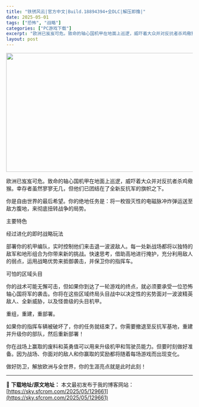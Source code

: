 ```yaml
---
title: "铁锈风云|官方中文|Build.18894394+全DLC|解压即撸|"
date: 2025-05-01
tags: ["恐怖", "战略"]
categories: ["PC游戏下载"]
excerpt: "欧洲已岌岌可危。致命的轴心国机甲在地面上巡逻，威吓着大众并对反抗者杀鸡儆猴。幸存者虽然寥寥无几，但他们已团结在了全新反抗军的旗帜之下。 你是自由世界的最后希望。你的绝地任务是：将一枚毁灭性的电磁脉冲炸弹运送至敌方腹地，来彻底扭转战争的局势。 主要特色 经过进化的即时战略玩法 部署你的机甲编队，实时控&hellip;"
layout: post
---
```


<img class="aligncenter size-full wp-image-129630" src="https://sky.sfcrom.com/wp-content/uploads/2025/05/2025050109404354.webp" alt="" width="570" height="321" />

欧洲已岌岌可危。致命的轴心国机甲在地面上巡逻，威吓着大众并对反抗者杀鸡儆猴。幸存者虽然寥寥无几，但他们已团结在了全新反抗军的旗帜之下。

你是自由世界的最后希望。你的绝地任务是：将一枚毁灭性的电磁脉冲炸弹运送至敌方腹地，来彻底扭转战争的局势。

主要特色

经过进化的即时战略玩法

部署你的机甲编队，实时控制他们来击退一波波敌人。每一处新战场都将以独特的敌军和地形组合为你带来新的挑战。快速思考，借助高地进行掩护，充分利用敌人的弱点，运用战略优势来抵御袭击，并保卫你的指挥车。

可怕的区域头目

你的战术可能无懈可击，但如果你到达了一轮游戏的终点，就必须要承受一位恐怖轴心国将军的袭击。你将在这些区域终局头目战中以决定性的劣势面对一波波精英敌人、全新威胁，以及怪兽级的头目机甲。

重组，重建，重部署。

如果你的指挥车辆被破坏了，你的任务就结束了。你需要撤退至反抗军基地，重建并升级你的部队，然后重新部署！

你在战场上赢取的废料和英勇值可以用来升级机甲和驾驶员能力。但要时刻做好准备。因为战场、你面对的敌人和你赢取的奖励都将随着每场游戏而出现变化。

做好防卫，解放欧洲与全世界，你的生涯亮点就是此时此刻！

---
📖 **下载地址/原文地址：** 本文最初发布于我的博客网站：[https://sky.sfcrom.com/2025/05/129661](https://sky.sfcrom.com/2025/05/129661)
